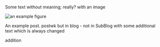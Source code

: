 Some text without meaning; really? with an image

![an example figure](/home/frank/Workspace8/uniform/uniform-pandoc/tests/data/img/120-2026_IMG.JPG)

An example post. postwk but in blog - not in SubBlog with some
additional text which is always changed

addition